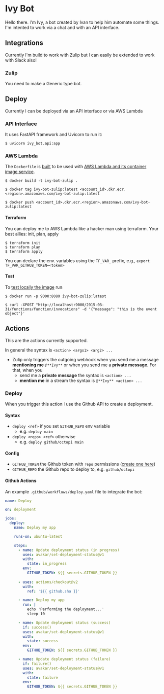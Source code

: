 # Ivy Bot

Hello there. I'm Ivy, a bot created by Ivan to help him automate some things. 
I'm intented to work via a chat and with an API interface.

## Integrations

Currently I'm build to work with Zulip but I can easily be extended to work with Slack also!

### Zulip

You need to make a Generic type bot.

## Deploy

Currently I can be deployed via an API interface or via AWS Lambda

### API Interface

It uses FastAPI framework and Uvicorn to run it:
```console
$ uvicorn ivy_bot.api:app
```

### AWS Lambda

The `Dockerfile` is [built](https://docs.aws.amazon.com/lambda/latest/dg/images-create.html) to be used with [AWS Lambda and its container image service](https://docs.aws.amazon.com/lambda/latest/dg/python-image.html).
```console
$ docker build -t ivy-bot-zulip .

$ docker tag ivy-bot-zulip:latest <account_id>.dkr.ecr.<region>.amazonaws.com/ivy-bot-zulip:latest

$ docker push <account_id>.dkr.ecr.<region>.amazonaws.com/ivy-bot-zulip:latest
```

#### Terraform

You can deploy me to AWS Lambda like a hacker man using terraform. Your best allies: init, plan, apply
```console
$ terraform init
$ terraform plan
$ terraform apply
```

You can declare the env. variables using the `TF_VAR_` prefix, e.g., `export TF_VAR_GITHUB_TOKEN=<token>`

#### Test
To [test locally the image](https://docs.aws.amazon.com/lambda/latest/dg/images-test.html) run
```console
$ docker run -p 9000:8080 ivy-bot-zulip:latest 

$ curl -XPOST "http://localhost:9000/2015-03-31/functions/function/invocations" -d '{"message": "this is the event object"}'
```

## Actions

This are the actions currently supported. 

In general the syntax is `<action> <args1> <arg2> ...`

* Zulip only triggers the outgoing webhook when you send me a message **mentioning me** `@**Ivy**` or when you send me a **private message**. For that, when you
  *  send me a **private message** the syntax is `<action> ...`
  *  **mention me** in a stream the syntax is `@**Ivy** <action> ...`

### Deploy

When you trigger this action I use the Github API to create a deployment.

#### Syntax

- `deploy <ref>` if you set `GITHUB_REPO` env variable
  - e.g. `deploy main`
- `deploy <repo> <ref>` otherwise
  - e.g. `deploy github/octopi main`

#### Config

- `GITHUB_TOKEN` the Github token with `repo` permissions ([create one here](https://github.com/settings/tokens/new))
- `GITHUB_REPO` the Github repo to deploy to, e.g. `github/octopi`

#### Github Actions

An example `.github/workflows/deploy.yaml` file to integrate the bot:

```yaml
name: Deploy

on: deployment

jobs:
  deploy:
    name: Deploy my app

    runs-on: ubuntu-latest

    steps:
      - name: Update deployment status (in progress)
        uses: avakar/set-deployment-status@v1
        with:
          state: in_progress
        env:
          GITHUB_TOKEN: ${{ secrets.GITHUB_TOKEN }}
          
      - uses: actions/checkout@v2
        with:
          ref: '${{ github.sha }}'

      - name: Deploy my app
        run: |
          echo 'Performing the deployment...'
          sleep 10

      - name: Update deployment status (success)
        if: success()
        uses: avakar/set-deployment-status@v1
        with:
          state: success
        env:
          GITHUB_TOKEN: ${{ secrets.GITHUB_TOKEN }}

      - name: Update deployment status (failure)
        if: failure()
        uses: avakar/set-deployment-status@v1
        with:
          state: failure
        env:
          GITHUB_TOKEN: ${{ secrets.GITHUB_TOKEN }}
```

